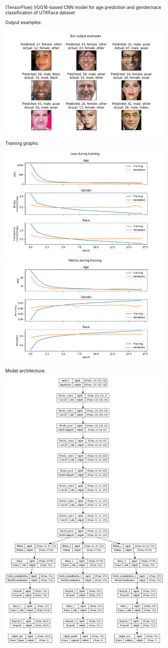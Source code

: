 (TensorFlow) VGG16-based CNN model for age prediction and gender/race classification of UTKFace dataset

Output examples:

![](output_examples.png)

Training graphs:

![](loss.png)
![](metrics.png)

Model architecture:

![](model.png)
